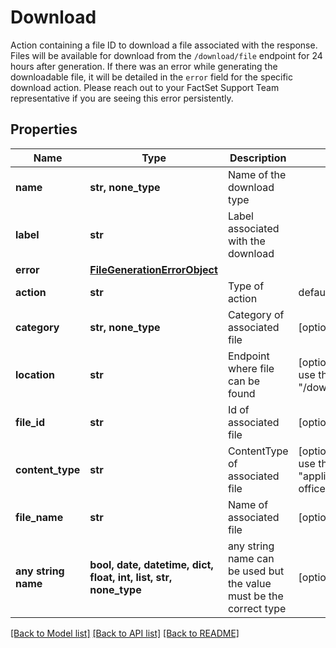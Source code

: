 # Download

Action containing a file ID to download a file associated with the response. Files will be available for download from the `/download/file` endpoint for 24 hours after generation.  If there was an error while generating the downloadable file, it will be detailed in the `error` field for the specific download action. Please reach out to your FactSet Support Team representative if you are seeing this error persistently.  

## Properties
Name | Type | Description | Notes
------------ | ------------- | ------------- | -------------
**name** | **str, none_type** | Name of the download type | 
**label** | **str** | Label associated with the download | 
**error** | [**FileGenerationErrorObject**](FileGenerationErrorObject.md) |  | 
**action** | **str** | Type of action | defaults to "Download"
**category** | **str, none_type** | Category of associated file | [optional] 
**location** | **str** | Endpoint where file can be found | [optional]  if omitted the server will use the default value of "/download/file"
**file_id** | **str** | Id of associated file | [optional] 
**content_type** | **str** | ContentType of associated file | [optional]  if omitted the server will use the default value of "application/vnd.openxmlformats-officedocument.spreadsheetml.sheet"
**file_name** | **str** | Name of associated file | [optional] 
**any string name** | **bool, date, datetime, dict, float, int, list, str, none_type** | any string name can be used but the value must be the correct type | [optional]

[[Back to Model list]](../README.md#documentation-for-models) [[Back to API list]](../README.md#documentation-for-api-endpoints) [[Back to README]](../README.md)


